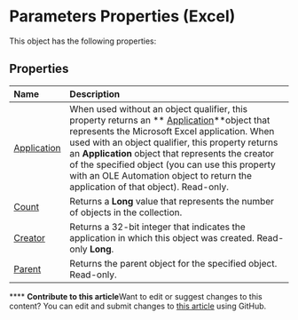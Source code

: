 
# Parameters Properties (Excel)
This object has the following properties:

## Properties



|**Name**|**Description**|
|:-----|:-----|
| [Application](25cafe3a-43a9-9b47-21f9-2fab3efc13b3.md)|When used without an object qualifier, this property returns an  ** [Application](19b73597-5cf9-4f56-8227-b5211f657f6f.md)**object that represents the Microsoft Excel application. When used with an object qualifier, this property returns an  **Application** object that represents the creator of the specified object (you can use this property with an OLE Automation object to return the application of that object). Read-only.|
| [Count](51f5bd35-f294-d63e-03c3-2a2e6f3f2f7a.md)|Returns a  **Long** value that represents the number of objects in the collection.|
| [Creator](357ca5be-2f41-4bac-a10a-b917441f6e29.md)|Returns a 32-bit integer that indicates the application in which this object was created. Read-only  **Long**.|
| [Parent](4c88da76-7176-96de-449a-bb529f292a93.md)|Returns the parent object for the specified object. Read-only.|

****   **Contribute to this article**Want to edit or suggest changes to this content? You can edit and submit changes to  [this article](https://github.com/jhershey00/VBA_Excel_Test/OpenXMLCon/articles/193e41fe-89c7-4d12-9e7e-85587ff9a6bc.md) using GitHub.

